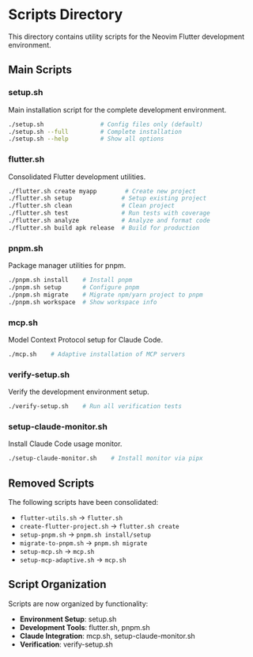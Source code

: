# Scripts Directory

This directory contains utility scripts for the Neovim Flutter development environment.

## Main Scripts

### setup.sh
Main installation script for the complete development environment.
```bash
./setup.sh                # Config files only (default)
./setup.sh --full         # Complete installation
./setup.sh --help         # Show all options
```

### flutter.sh
Consolidated Flutter development utilities.
```bash
./flutter.sh create myapp        # Create new project
./flutter.sh setup              # Setup existing project
./flutter.sh clean              # Clean project
./flutter.sh test               # Run tests with coverage
./flutter.sh analyze            # Analyze and format code
./flutter.sh build apk release  # Build for production
```

### pnpm.sh
Package manager utilities for pnpm.
```bash
./pnpm.sh install    # Install pnpm
./pnpm.sh setup      # Configure pnpm
./pnpm.sh migrate    # Migrate npm/yarn project to pnpm
./pnpm.sh workspace  # Show workspace info
```

### mcp.sh
Model Context Protocol setup for Claude Code.
```bash
./mcp.sh    # Adaptive installation of MCP servers
```

### verify-setup.sh
Verify the development environment setup.
```bash
./verify-setup.sh    # Run all verification tests
```

### setup-claude-monitor.sh
Install Claude Code usage monitor.
```bash
./setup-claude-monitor.sh    # Install monitor via pipx
```

## Removed Scripts

The following scripts have been consolidated:
- `flutter-utils.sh` → `flutter.sh`
- `create-flutter-project.sh` → `flutter.sh create`
- `setup-pnpm.sh` → `pnpm.sh install/setup`
- `migrate-to-pnpm.sh` → `pnpm.sh migrate`
- `setup-mcp.sh` → `mcp.sh`
- `setup-mcp-adaptive.sh` → `mcp.sh`

## Script Organization

Scripts are now organized by functionality:
- **Environment Setup**: setup.sh
- **Development Tools**: flutter.sh, pnpm.sh
- **Claude Integration**: mcp.sh, setup-claude-monitor.sh
- **Verification**: verify-setup.sh